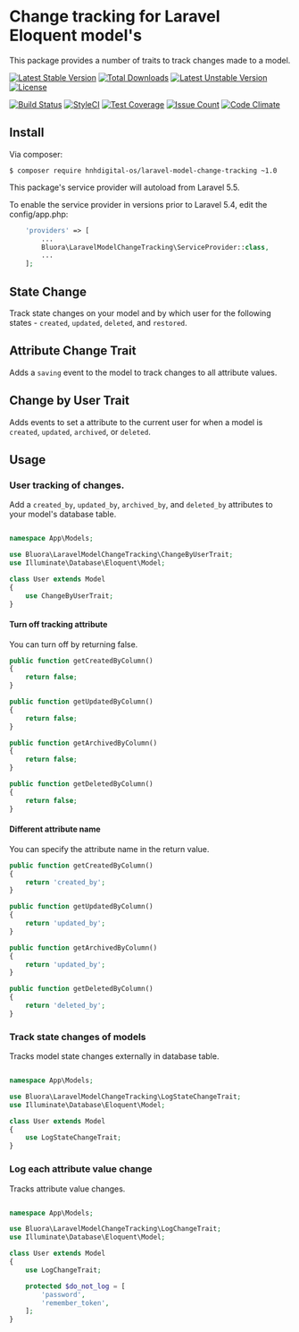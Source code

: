 # Change tracking for Laravel Eloquent model's

This package provides a number of traits to track changes made to a model.

[![Latest Stable Version](https://poser.pugx.org/hnhdigital-os/laravel-model-change-tracking/v/stable.svg)](https://packagist.org/packages/hnhdigital-os/laravel-model-change-tracking) [![Total Downloads](https://poser.pugx.org/hnhdigital-os/laravel-model-change-tracking/downloads.svg)](https://packagist.org/packages/hnhdigital-os/laravel-model-change-tracking) [![Latest Unstable Version](https://poser.pugx.org/hnhdigital-os/laravel-model-change-tracking/v/unstable.svg)](https://packagist.org/packages/hnhdigital-os/laravel-model-change-tracking) [![License](https://poser.pugx.org/hnhdigital-os/laravel-model-change-tracking/license.svg)](https://packagist.org/packages/hnhdigital-os/laravel-model-change-tracking)

[![Build Status](https://travis-ci.org/hnhdigital-os/laravel-model-change-tracking.svg?branch=master)](https://travis-ci.org/hnhdigital-os/laravel-model-change-tracking) [![StyleCI](https://styleci.io/repos/53252133/shield?branch=master)](https://styleci.io/repos/53252133) [![Test Coverage](https://codeclimate.com/github/hnhdigital-os/laravel-model-change-tracking/badges/coverage.svg)](https://codeclimate.com/github/hnhdigital-os/laravel-model-change-tracking/coverage) [![Issue Count](https://codeclimate.com/github/hnhdigital-os/laravel-model-change-tracking/badges/issue_count.svg)](https://codeclimate.com/github/hnhdigital-os/laravel-model-change-tracking) [![Code Climate](https://codeclimate.com/github/hnhdigital-os/laravel-model-change-tracking/badges/gpa.svg)](https://codeclimate.com/github/hnhdigital-os/laravel-model-change-tracking) 

## Install

Via composer:

`$ composer require hnhdigital-os/laravel-model-change-tracking ~1.0`

This package's service provider will autoload from Laravel 5.5.

To enable the service provider in versions prior to Laravel 5.4, edit the config/app.php:

```php
    'providers' => [
        ...
        Bluora\LaravelModelChangeTracking\ServiceProvider::class,
        ...
    ];
```

## State Change
Track state changes on your model and by which user for the following states - `created`, `updated`, `deleted`, and `restored`.

## Attribute Change Trait
Adds a `saving` event to the model to track changes to all attribute values.

## Change by User Trait
Adds events to set a attribute to the current user for when a model is `created`, `updated`, `archived`, or `deleted`.

## Usage

### User tracking of changes.

Add a `created_by`, `updated_by`, `archived_by`, and `deleted_by` attributes to your model's database table.

```php

namespace App\Models;

use Bluora\LaravelModelChangeTracking\ChangeByUserTrait;
use Illuminate\Database\Eloquent\Model;

class User extends Model
{
    use ChangeByUserTrait;
}
```

#### Turn off tracking attribute

You can turn off by returning false.

```php
public function getCreatedByColumn()
{
    return false;
}

public function getUpdatedByColumn()
{
    return false;
}

public function getArchivedByColumn()
{
    return false;
}

public function getDeletedByColumn()
{
    return false;
}
```

#### Different attribute name

You can specify the attribute name in the return value.

```php
public function getCreatedByColumn()
{
    return 'created_by';
}

public function getUpdatedByColumn()
{
    return 'updated_by';
}

public function getArchivedByColumn()
{
    return 'updated_by';
}

public function getDeletedByColumn()
{
    return 'deleted_by';
}
```

### Track state changes of models

Tracks model state changes externally in database table.

```php

namespace App\Models;

use Bluora\LaravelModelChangeTracking\LogStateChangeTrait;
use Illuminate\Database\Eloquent\Model;

class User extends Model
{
    use LogStateChangeTrait;
}
```

### Log each attribute value change

Tracks attribute value changes.


```php

namespace App\Models;

use Bluora\LaravelModelChangeTracking\LogChangeTrait;
use Illuminate\Database\Eloquent\Model;

class User extends Model
{
    use LogChangeTrait;

    protected $do_not_log = [
        'password',
        'remember_token',
    ];
}
```
